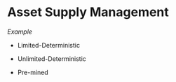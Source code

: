 # Asset Supply Management

_Example_

- Limited-Deterministic

- Unlimited-Deterministic

- Pre-mined
